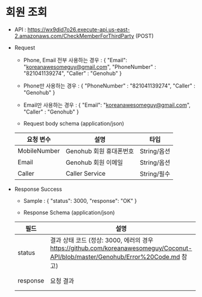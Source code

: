 # 회원 조회


- API : https://wx9did7o26.execute-api.us-east-2.amazonaws.com/CheckMemberForThirdParty (POST)


- Request

  * Phone, Email 전부 사용하는 경우 : 
  { 
     "Email": "koreanawesomeguy@gmail.com", 
     "PhoneNumber" : "821041139274", 
     "Caller" : "Genohub"
  }
  
  * Phone만 사용하는 경우 : 
  { 
     "PhoneNumber" : "821041139274", 
     "Caller" : "Genohub"
  }
  
  * Email만 사용하는 경우 : 
  { 
     "Email": "koreanawesomeguy@gmail.com", 
     "Caller" : "Genohub"
  }
  
  * Request body schema (application/json)
  
  요청 변수 | 설명 | 타입
  ------------ | ------------- | -------------
  MobileNumber | Genohub 회원 휴대폰번호 | String/옵션
  Email | Genohub 회원 이메일 | String/옵션
  Caller | Caller Service | String/필수
  
- Response Success

  * Sample : 
  {
      "status": 3000,
      "response": "OK"
  }
  
  * Response Schema (application/json)

  필드 | 설명 | 타입
  ------------ | ------------- | -------------
  status | 결과 상태 코드 (정상: 3000, 에러의 경우 https://github.com/koreanawesomeguy/Coconut-API/blob/master/Genohub/Error%20Code.md 참고) | String/필수
  response | 요청 결과 | String/필수
 
